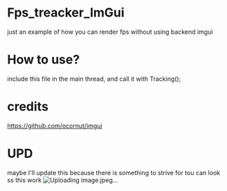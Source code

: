 # Fps_treacker_ImGui
just an example of how you can render fps without using backend imgui
# How to use?

include this file in the main thread, and call it with Tracking();

# credits 


https://github.com/ocornut/imgui


# UPD
maybe I'll update this because there is something to strive for
tou can look ss this work
![Uploading image.jpeg…]()
